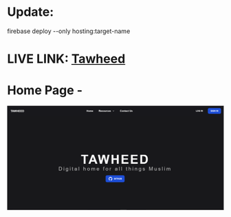 # Update: 
firebase deploy --only hosting:target-name


#  LIVE LINK:  [Tawheed](https://taw-heed.web.app/)

#  Home Page -

<img src="./public/tawheed.png">